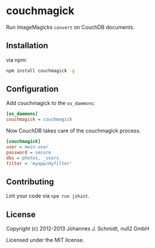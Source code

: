 couchmagick
===========
Run ImageMagicks `convert` on CouchDB documents.

Installation
------------
via npm:

```bash
npm install couchmagick -g
```

Configuration
-------------
Add couchmagick to the `os_daemons`:
```ini
[os_daemons]
couchmagick = couchmagick
```

Now CouchDB takes care of the couchmagick process.

```ini
[couchmagick]
user = mein-user
password = secure
dbs = photos, _users
filter = 'myapp/myfilter'
```

Contributing
------------
Lint your code via `npm run jshint`.

License
-------
Copyright (c) 2012-2013 Johannes J. Schmidt, null2 GmbH

Licensed under the MIT license.
